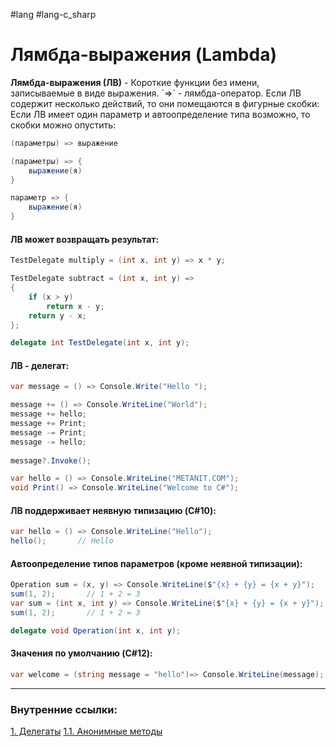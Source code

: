 #lang #lang-c_sharp 

# Лямбда-выражения (Lambda)

**Лямбда-выражения (ЛВ)** - Короткие функции без имени, записываемые в виде выражения. \`=>\` - лямбда-оператор. 
Если ЛВ содержит несколько действий, то они помещаются в фигурные скобки:
Если ЛВ имеет один параметр и автоопределение типа возможно, то скобки можно опустить:

```csharp
(параметры) => выражение

(параметры) => {
	выражение(я)
}

параметр => {
	выражение(я)
}
```

#### ЛВ может возвращать результат:

```csharp
TestDelegate multiply = (int x, int y) => x * y;

TestDelegate subtract = (int x, int y) =>
{
    if (x > y) 
	    return x - y;
    return y - x;
};

delegate int TestDelegate(int x, int y);
```

#### ЛВ - **делегат**:

```csharp
var message = () => Console.Write("Hello ");

message += () => Console.WriteLine("World");
message += hello;
message += Print;
message -= Print;
message -= hello;
 
message?.Invoke();

var hello = () => Console.WriteLine("METANIT.COM");
void Print() => Console.WriteLine("Welcome to C#");
```

#### ЛВ поддерживает неявную типизацию (C#10):
```csharp
var hello = () => Console.WriteLine("Hello");
hello();       // Hello
```

#### Автоопределение типов параметров (кроме неявной типизации):
```csharp
Operation sum = (x, y) => Console.WriteLine($"{x} + {y} = {x + y}");
sum(1, 2);       // 1 + 2 = 3
var sum = (int x, int y) => Console.WriteLine($"{x} + {y} = {x + y}");
sum(1, 2);       // 1 + 2 = 3

delegate void Operation(int x, int y);
```

#### Значения по умолчанию (C#12):
```csharp
var welcome = (string message = "hello")=> Console.WriteLine(message);
```

---
### Внутренние ссылки:
[1. Делегаты](1.%20Languages/C-sharp/0.%20Введение/3.%20Делегаты/1.%20Делегаты.md)
[1.1. Анонимные методы](1.%20Languages/C-sharp/0.%20Введение/3.%20Делегаты/1.1.%20Анонимные%20методы.md)



